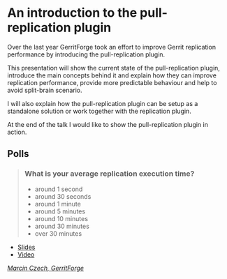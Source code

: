 # An introduction to the pull-replication plugin

Over the last year GerritForge took an effort to improve Gerrit replication
performance by introducing the pull-replication plugin.

This presentation will show the current state of the pull-replication plugin,
introduce the main concepts behind it and explain how they can improve
replication performance, provide more predictable behaviour and help to avoid
split-brain scenario.

I will also explain how the pull-replication plugin can be setup as a standalone
solution or work together with the replication plugin.

At the end of the talk I would like to show the pull-replication plugin in action.

## Polls

> ### What is your average replication execution time?
> - around 1 second
> - around 30 seconds
> - around 1 minute
> - around 5 minutes
> - around 10 minutes
> - around 30 minutes
> - over 30 minutes

- [Slides](https://storage.googleapis.com/gerrit-talks/summit/2021/An%20Introduction%20to%20pull-replication%20plugin.pdf)
- [Video](https://youtu.be/6rubGQE9v2E)

*[Marcin Czech, GerritForge](../speakers.md#mczech)*
